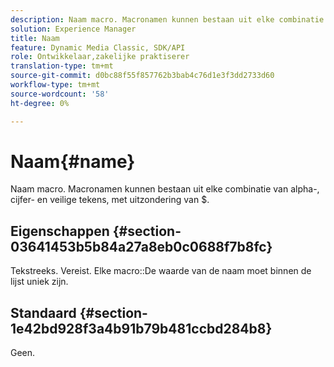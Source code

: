 ```yaml
---
description: Naam macro. Macronamen kunnen bestaan uit elke combinatie van alpha-, cijfer- en veilige tekens, met uitzondering van $.
solution: Experience Manager
title: Naam
feature: Dynamic Media Classic, SDK/API
role: Ontwikkelaar,zakelijke praktiserer
translation-type: tm+mt
source-git-commit: d0bc88f55f857762b3bab4c76d1e3f3dd2733d60
workflow-type: tm+mt
source-wordcount: '58'
ht-degree: 0%

---
```



# Naam{#name}

Naam macro. Macronamen kunnen bestaan uit elke combinatie van alpha-, cijfer- en veilige tekens, met uitzondering van $.

## Eigenschappen {#section-03641453b5b84a27a8eb0c0688f7b8fc}

Tekstreeks. Vereist. Elke macro::De waarde van de naam moet binnen de lijst uniek zijn.

## Standaard {#section-1e42bd928f3a4b91b79b481ccbd284b8}

Geen.
